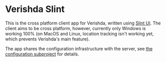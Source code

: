 # Verishda Slint

This is the cross platform client app for Verishda, written using [Slint UI](https://slint.dev). The client aims to be cross platform, however, currently only Windows is working 100% (on MacOS and Linux, location tracking isn't working yet, which prevents Verishda's main feature).

The app shares the configuration infrastructure with the server, see [the configuration subproject](../verishda-config/README) for details.
